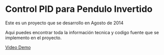 # Control PID para Pendulo Invertido

Este es un proyecto que se desarrollo en Agosto de 2014

Aqui puedes encontrar toda la información tecnica y codigo fuente que se implemento en el proyecto.

[Video Demo](https://www.youtube.com/watch?v=1n1ahVpDZSk)